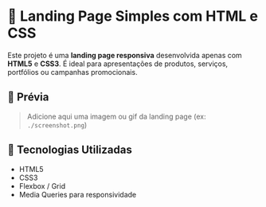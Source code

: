# 🚀 Landing Page Simples com HTML e CSS

Este projeto é uma **landing page responsiva** desenvolvida apenas com **HTML5** e **CSS3**. É ideal para apresentações de produtos, serviços, portfólios ou campanhas promocionais.

## 📸 Prévia

> Adicione aqui uma imagem ou gif da landing page (ex: `./screenshot.png`)

## 🧰 Tecnologias Utilizadas

- HTML5
- CSS3
- Flexbox / Grid
- Media Queries para responsividade


